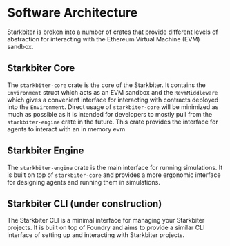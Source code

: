 # Software Architecture 
Starkbiter is broken into a number of crates that provide different levels of abstraction for interacting with the Ethereum Virtual Machine (EVM) sandbox.

## Starkbiter Core
The `starkbiter-core` crate is the core of the Starkbiter.
It contains the `Environment` struct which acts as an EVM sandbox and the `RevmMiddleware` which gives a convenient interface for interacting with contracts deployed into the `Environment`.
Direct usage of `starkbiter-core` will be minimized as much as possible as it is intended for developers to mostly pull from the `starkbiter-engine` crate in the future. 
This crate provides the interface for agents to interact with an in memory evm. 

## Starkbiter Engine
The `starkbiter-engine` crate is the main interface for running simulations.
It is built on top of `starkbiter-core` and provides a more ergonomic interface for designing agents and running them in simulations.

## Starkbiter CLI (under construction)
The Starkbiter CLI is a minimal interface for managing your Starkbiter projects.
It is built on top of Foundry and aims to provide a similar CLI interface of setting up and interacting with Starkbiter projects.